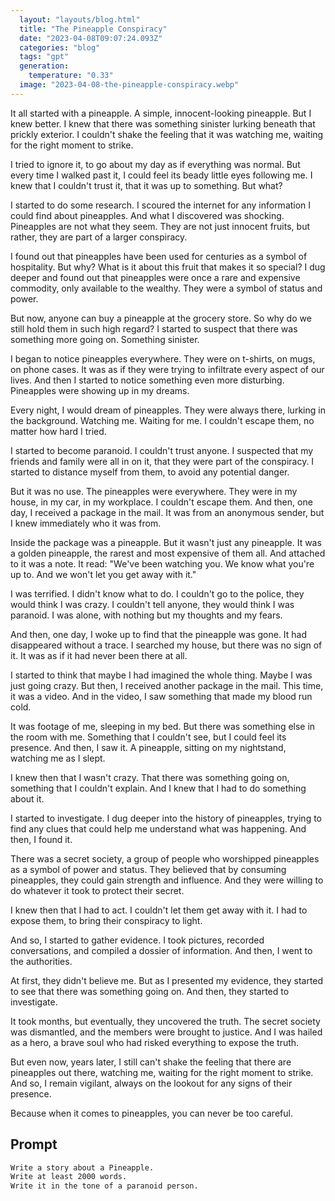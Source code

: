 ```yaml
---
  layout: "layouts/blog.html"
  title: "The Pineapple Conspiracy"
  date: "2023-04-08T09:07:24.093Z"
  categories: "blog"
  tags: "gpt"
  generation: 
    temperature: "0.33"
  image: "2023-04-08-the-pineapple-conspiracy.webp"
---
```

It all started with a pineapple. A simple, innocent-looking pineapple. But I knew better. I knew that there was something sinister lurking beneath that prickly exterior. I couldn't shake the feeling that it was watching me, waiting for the right moment to strike.

I tried to ignore it, to go about my day as if everything was normal. But every time I walked past it, I could feel its beady little eyes following me. I knew that I couldn't trust it, that it was up to something. But what?

I started to do some research. I scoured the internet for any information I could find about pineapples. And what I discovered was shocking. Pineapples are not what they seem. They are not just innocent fruits, but rather, they are part of a larger conspiracy.

I found out that pineapples have been used for centuries as a symbol of hospitality. But why? What is it about this fruit that makes it so special? I dug deeper and found out that pineapples were once a rare and expensive commodity, only available to the wealthy. They were a symbol of status and power.

But now, anyone can buy a pineapple at the grocery store. So why do we still hold them in such high regard? I started to suspect that there was something more going on. Something sinister.

I began to notice pineapples everywhere. They were on t-shirts, on mugs, on phone cases. It was as if they were trying to infiltrate every aspect of our lives. And then I started to notice something even more disturbing. Pineapples were showing up in my dreams.

Every night, I would dream of pineapples. They were always there, lurking in the background. Watching me. Waiting for me. I couldn't escape them, no matter how hard I tried.

I started to become paranoid. I couldn't trust anyone. I suspected that my friends and family were all in on it, that they were part of the conspiracy. I started to distance myself from them, to avoid any potential danger.

But it was no use. The pineapples were everywhere. They were in my house, in my car, in my workplace. I couldn't escape them. And then, one day, I received a package in the mail. It was from an anonymous sender, but I knew immediately who it was from.

Inside the package was a pineapple. But it wasn't just any pineapple. It was a golden pineapple, the rarest and most expensive of them all. And attached to it was a note. It read: "We've been watching you. We know what you're up to. And we won't let you get away with it."

I was terrified. I didn't know what to do. I couldn't go to the police, they would think I was crazy. I couldn't tell anyone, they would think I was paranoid. I was alone, with nothing but my thoughts and my fears.

And then, one day, I woke up to find that the pineapple was gone. It had disappeared without a trace. I searched my house, but there was no sign of it. It was as if it had never been there at all.

I started to think that maybe I had imagined the whole thing. Maybe I was just going crazy. But then, I received another package in the mail. This time, it was a video. And in the video, I saw something that made my blood run cold.

It was footage of me, sleeping in my bed. But there was something else in the room with me. Something that I couldn't see, but I could feel its presence. And then, I saw it. A pineapple, sitting on my nightstand, watching me as I slept.

I knew then that I wasn't crazy. That there was something going on, something that I couldn't explain. And I knew that I had to do something about it.

I started to investigate. I dug deeper into the history of pineapples, trying to find any clues that could help me understand what was happening. And then, I found it.

There was a secret society, a group of people who worshipped pineapples as a symbol of power and status. They believed that by consuming pineapples, they could gain strength and influence. And they were willing to do whatever it took to protect their secret.

I knew then that I had to act. I couldn't let them get away with it. I had to expose them, to bring their conspiracy to light.

And so, I started to gather evidence. I took pictures, recorded conversations, and compiled a dossier of information. And then, I went to the authorities.

At first, they didn't believe me. But as I presented my evidence, they started to see that there was something going on. And then, they started to investigate.

It took months, but eventually, they uncovered the truth. The secret society was dismantled, and the members were brought to justice. And I was hailed as a hero, a brave soul who had risked everything to expose the truth.

But even now, years later, I still can't shake the feeling that there are pineapples out there, watching me, waiting for the right moment to strike. And so, I remain vigilant, always on the lookout for any signs of their presence.

Because when it comes to pineapples, you can never be too careful.


## Prompt
```markdown
Write a story about a Pineapple. 
Write at least 2000 words. 
Write it in the tone of a paranoid person.
```
